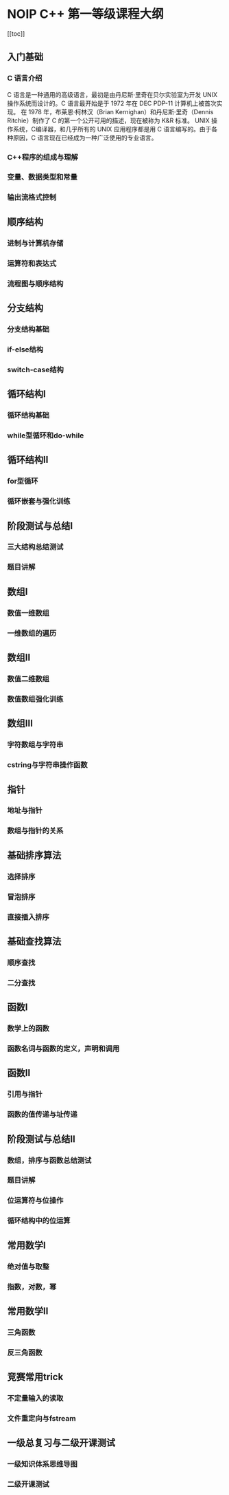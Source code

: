 # NOIP C++ 第一等级课程大纲

[[toc]]

## 入门基础
### C 语言介绍
C 语言是一种通用的高级语言，最初是由丹尼斯·里奇在贝尔实验室为开发 UNIX 操作系统而设计的。C 语言最开始是于 1972 年在 DEC PDP-11 计算机上被首次实现。
在 1978 年，布莱恩·柯林汉（Brian Kernighan）和丹尼斯·里奇（Dennis Ritchie）制作了 C 的第一个公开可用的描述，现在被称为 K&R 标准。
UNIX 操作系统，C编译器，和几乎所有的 UNIX 应用程序都是用 C 语言编写的。由于各种原因，C 语言现在已经成为一种广泛使用的专业语言。

### C++程序的组成与理解
### 变量、数据类型和常量
### 输出流格式控制

## 顺序结构

### 进制与计算机存储
### 运算符和表达式
### 流程图与顺序结构

## 分支结构    

### 分支结构基础
### if-else结构
### switch-case结构

## 循环结构Ⅰ

### 循环结构基础
### while型循环和do-while

## 循环结构Ⅱ

### for型循环
### 循环嵌套与强化训练

## 阶段测试与总结Ⅰ

### 三大结构总结测试
### 题目讲解

## 数组Ⅰ

### 数值一维数组
### 一维数组的遍历

## 数组Ⅱ

### 数值二维数组
### 数值数组强化训练

## 数组Ⅲ

### 字符数组与字符串
### cstring与字符串操作函数

## 指针

### 地址与指针
### 数组与指针的关系

## 基础排序算法

### 选择排序

### 冒泡排序
### 直接插入排序

## 基础查找算法

### 顺序查找
### 二分查找

## 函数Ⅰ

### 数学上的函数
### 函数名词与函数的定义，声明和调用

## 函数Ⅱ

### 引用与指针
### 函数的值传递与址传递

## 阶段测试与总结Ⅱ

### 数组，排序与函数总结测试
### 题目讲解


### 位运算符与位操作
### 循环结构中的位运算
## 常用数学Ⅰ

### 绝对值与取整
### 指数，对数，幂

## 常用数学Ⅱ

### 三角函数
### 反三角函数

## 竞赛常用trick

### 不定量输入的读取
### 文件重定向与fstream

## 一级总复习与二级开课测试

### 一级知识体系思维导图
### 二级开课测试
